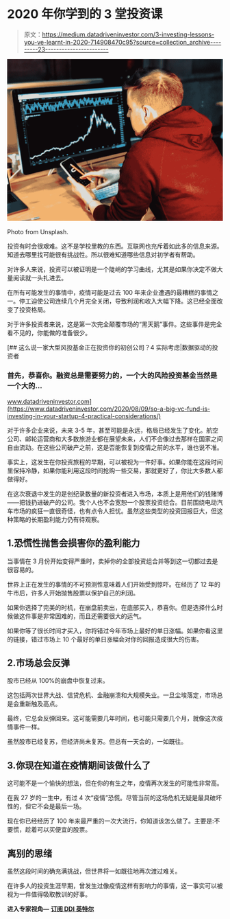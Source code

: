 # 2020 年你学到的 3 堂投资课

> 原文：<https://medium.datadriveninvestor.com/3-investing-lessons-you-ve-learnt-in-2020-714908470c95?source=collection_archive---------23----------------------->

![](img/331c1172e7d6f0b1fb88fc5e7ba9f5aa.png)

Photo from Unsplash.

投资有时会很艰难。这不是学校里教的东西。互联网也充斥着如此多的信息来源。知道去哪里找可能很有挑战性。所以很难知道哪些信息对初学者有帮助。

对许多人来说，投资可以被证明是一个陡峭的学习曲线，尤其是如果你决定不做大量阅读就一头扎进去。

在所有可能发生的事情中，疫情可能是过去 100 年来企业遭遇的最糟糕的事情之一。停工迫使公司连续几个月完全关闭，导致利润和收入大幅下降。这已经全面改变了投资格局。

对于许多投资者来说，这是第一次完全颠覆市场的“黑天鹅”事件。这些事件是完全看不见的，你能做的准备很少。

[](https://www.datadriveninvestor.com/2020/08/09/so-a-big-vc-fund-is-investing-in-your-startup-4-practical-considerations/) [## 这么说一家大型风投基金正在投资你的初创公司？4 实际考虑|数据驱动的投资者

### 首先，恭喜你。融资总是需要努力的，一个大的风险投资基金当然是一个大的…

www.datadriveninvestor.com](https://www.datadriveninvestor.com/2020/08/09/so-a-big-vc-fund-is-investing-in-your-startup-4-practical-considerations/) 

对于许多企业来说，未来 3-5 年，甚至可能是永远，格局已经发生了变化。航空公司、邮轮运营商和大多数旅游业都在展望未来，人们不会像过去那样在国家之间自由流动。在这些公司破产之前，这是否能恢复到疫情之前的水平，谁也说不准。

事实上，这发生在你投资旅程的早期，可以被视为一件好事。如果你能在这段时间里保持冷静，如果你能利用这段时间抢购一些交易，那就更好了，你比大多数人都做得好。

在这次衰退中发生的是创纪录数量的新投资者进入市场，本质上是用他们的钱赌博——把钱扔进破产的公司。我个人也不会宽恕一个股票投资组合。目前围绕电动汽车市场的疯狂一直很奇怪，也有点令人担忧。虽然这些类型的投资回报巨大，但这种策略的长期盈利能力仍有待观察。

## 1.恐慌性抛售会损害你的盈利能力

当事情在 3 月份开始变得严重时，卖掉你的全部投资组合并等到这一切都过去是很容易的。

世界上正在发生的事情的不可预测性意味着人们开始受到惊吓。在经历了 12 年的牛市后，许多人开始抛售股票以保护自己的利润。

如果你选择了完美的时机，在崩盘前卖出，在底部买入，恭喜你。但是选择什么时候做这件事是非常困难的，而且还需要很大的运气。

如果你等了很长时间才买入，你将错过今年市场上最好的单日涨幅。如果你看这里的链接，错过市场上 10 个最好的单日涨幅会对你的回报造成很大的伤害。

## 2.市场总会反弹

股市已经从 100%的崩盘中恢复过来。

这包括两次世界大战、信贷危机、金融崩溃和大规模失业。一旦尘埃落定，市场总是会重新触及高点。

最终，它总会反弹回来。这可能需要几年时间，也可能只需要几个月，就像这次疫情事件一样。

虽然股市已经复苏，但经济尚未复苏。但总有一天会的，一如既往。

## 3.你现在知道在疫情期间该做什么了

这可能不是一个愉快的想法，但在你的有生之年，疫情再次发生的可能性非常高。

在我 27 岁的一生中，有过 4 次“疫情”恐慌。尽管当前的这场危机无疑是最具破坏性的，但它不会是最后一场。

现在你已经经历了 100 年来最严重的一次大流行，你知道该怎么做了。主要是:不要慌，趁着可以买便宜的股票。

## 离别的思绪

虽然这段时间的确充满挑战，但世界将一如既往地再次渡过难关。

在许多人的投资生涯早期，曾发生过像疫情这样有影响力的事情，这一事实可以被视为一件值得吸取教训的好事。

**进入专家视角—** [**订阅 DDI 英特尔**](https://datadriveninvestor.com/ddi-intel)